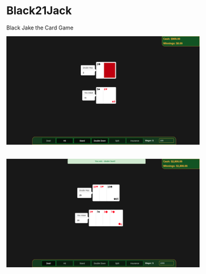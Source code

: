 # Black21Jack
Black Jake the Card Game
<div align="center">
  <a href="https://github.com/CanKayabas">
    <img src="https://github.com/CanKayabas/Black21Jack/blob/main/picture.png" alt="Picture" width="%100" height="%100">
  </a>
  <br>
  <br>
  <br>
  <a href="https://github.com/CanKayabas">
    <img src="https://github.com/CanKayabas/Black21Jack/blob/main/picture1.png" alt="Picture" width="%100" height="%100">
  </a>
</div> 
